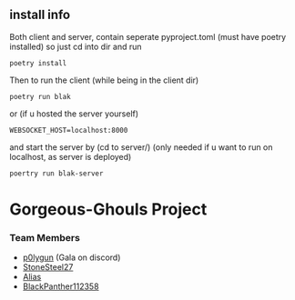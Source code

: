 ## install info
Both client and server, contain seperate pyproject.toml (must have poetry installed)
so just cd into dir and run
```
poetry install
```

Then to run the client (while being in the client dir)
```
poetry run blak
```
or (if u hosted the server yourself)
```
WEBSOCKET_HOST=localhost:8000
```

and start the server by (cd to server/) (only needed if u want to run on localhost, as server is deployed)
```
poertry run blak-server
```


# Gorgeous-Ghouls Project

### Team Members

- [p0lygun](https://github.com/p0lygun) (Gala on discord)
- [StoneSteel27](https://github.com/stonesteel27)
- [Alias](https://github.com/noahlias)
- [BlackPanther112358](https://github.com/BlackPanther112358)
